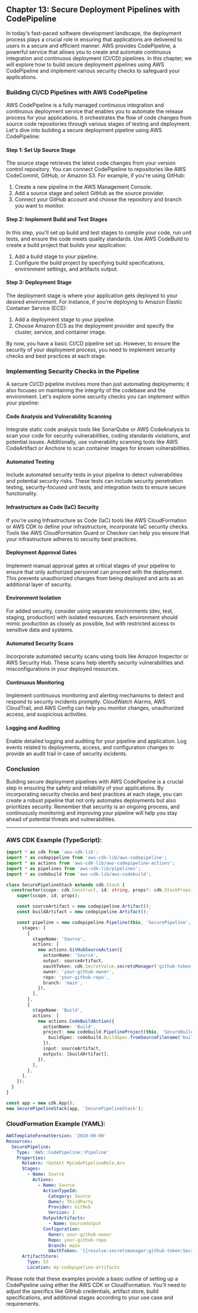 ## Chapter 13: Secure Deployment Pipelines with CodePipeline

In today's fast-paced software development landscape, the deployment process plays a crucial role in ensuring that applications are delivered to users in a secure and efficient manner. AWS provides CodePipeline, a powerful service that allows you to create and automate continuous integration and continuous deployment (CI/CD) pipelines. In this chapter, we will explore how to build secure deployment pipelines using AWS CodePipeline and implement various security checks to safeguard your applications.

### Building CI/CD Pipelines with AWS CodePipeline

AWS CodePipeline is a fully managed continuous integration and continuous deployment service that enables you to automate the release process for your applications. It orchestrates the flow of code changes from source code repositories through various stages of testing and deployment. Let's dive into building a secure deployment pipeline using AWS CodePipeline:

#### Step 1: Set Up Source Stage

The source stage retrieves the latest code changes from your version control repository. You can connect CodePipeline to repositories like AWS CodeCommit, GitHub, or Amazon S3. For example, if you're using GitHub:

1. Create a new pipeline in the AWS Management Console.
2. Add a source stage and select GitHub as the source provider.
3. Connect your GitHub account and choose the repository and branch you want to monitor.

#### Step 2: Implement Build and Test Stages

In this step, you'll set up build and test stages to compile your code, run unit tests, and ensure the code meets quality standards. Use AWS CodeBuild to create a build project that builds your application:

1. Add a build stage to your pipeline.
2. Configure the build project by specifying build specifications, environment settings, and artifacts output.

#### Step 3: Deployment Stage

The deployment stage is where your application gets deployed to your desired environment. For instance, if you're deploying to Amazon Elastic Container Service (ECS):

1. Add a deployment stage to your pipeline.
2. Choose Amazon ECS as the deployment provider and specify the cluster, service, and container image.

By now, you have a basic CI/CD pipeline set up. However, to ensure the security of your deployment process, you need to implement security checks and best practices at each stage.

### Implementing Security Checks in the Pipeline

A secure CI/CD pipeline involves more than just automating deployments; it also focuses on maintaining the integrity of the codebase and the environment. Let's explore some security checks you can implement within your pipeline:

#### Code Analysis and Vulnerability Scanning

Integrate static code analysis tools like SonarQube or AWS CodeAnalysis to scan your code for security vulnerabilities, coding standards violations, and potential issues. Additionally, use vulnerability scanning tools like AWS CodeArtifact or Anchore to scan container images for known vulnerabilities.

#### Automated Testing

Include automated security tests in your pipeline to detect vulnerabilities and potential security risks. These tests can include security penetration testing, security-focused unit tests, and integration tests to ensure secure functionality.

#### Infrastructure as Code (IaC) Security

If you're using Infrastructure as Code (IaC) tools like AWS CloudFormation or AWS CDK to define your infrastructure, incorporate IaC security checks. Tools like AWS CloudFormation Guard or Checkov can help you ensure that your infrastructure adheres to security best practices.

#### Deployment Approval Gates

Implement manual approval gates at critical stages of your pipeline to ensure that only authorized personnel can proceed with the deployment. This prevents unauthorized changes from being deployed and acts as an additional layer of security.

#### Environment Isolation

For added security, consider using separate environments (dev, test, staging, production) with isolated resources. Each environment should mimic production as closely as possible, but with restricted access to sensitive data and systems.

#### Automated Security Scans

Incorporate automated security scans using tools like Amazon Inspector or AWS Security Hub. These scans help identify security vulnerabilities and misconfigurations in your deployed resources.

#### Continuous Monitoring

Implement continuous monitoring and alerting mechanisms to detect and respond to security incidents promptly. CloudWatch Alarms, AWS CloudTrail, and AWS Config can help you monitor changes, unauthorized access, and suspicious activities.

#### Logging and Auditing

Enable detailed logging and auditing for your pipeline and application. Log events related to deployments, access, and configuration changes to provide an audit trail in case of security incidents.

### Conclusion

Building secure deployment pipelines with AWS CodePipeline is a crucial step in ensuring the safety and reliability of your applications. By incorporating security checks and best practices at each stage, you can create a robust pipeline that not only automates deployments but also prioritizes security. Remember that security is an ongoing process, and continuously monitoring and improving your pipeline will help you stay ahead of potential threats and vulnerabilities.

---

### AWS CDK Example (TypeScript):

```typescript
import * as cdk from 'aws-cdk-lib';
import * as codepipeline from 'aws-cdk-lib/aws-codepipeline';
import * as actions from 'aws-cdk-lib/aws-codepipeline-actions';
import * as pipelines from 'aws-cdk-lib/pipelines';
import * as codebuild from 'aws-cdk-lib/aws-codebuild';

class SecurePipelineStack extends cdk.Stack {
  constructor(scope: cdk.Construct, id: string, props?: cdk.StackProps) {
    super(scope, id, props);

    const sourceArtifact = new codepipeline.Artifact();
    const buildArtifact = new codepipeline.Artifact();

    const pipeline = new codepipeline.Pipeline(this, 'SecurePipeline', {
      stages: [
        {
          stageName: 'Source',
          actions: [
            new actions.GitHubSourceAction({
              actionName: 'Source',
              output: sourceArtifact,
              oauthToken: cdk.SecretValue.secretsManager('github-token'),
              owner: 'your-github-owner',
              repo: 'your-github-repo',
              branch: 'main',
            }),
          ],
        },
        {
          stageName: 'Build',
          actions: [
            new actions.CodeBuildAction({
              actionName: 'Build',
              project: new codebuild.PipelineProject(this, 'SecureBuildProject', {
                buildSpec: codebuild.BuildSpec.fromSourceFilename('buildspec.yml'),
              }),
              input: sourceArtifact,
              outputs: [buildArtifact],
            }),
          ],
        },
      ],
    });
  }
}

const app = new cdk.App();
new SecurePipelineStack(app, 'SecurePipelineStack');
```

### CloudFormation Example (YAML):

```yaml
AWSTemplateFormatVersion: '2010-09-09'
Resources:
  SecurePipeline:
    Type: 'AWS::CodePipeline::Pipeline'
    Properties:
      RoleArn: !GetAtt MyCodePipelineRole.Arn
      Stages:
        - Name: Source
          Actions:
            - Name: Source
              ActionTypeId:
                Category: Source
                Owner: ThirdParty
                Provider: GitHub
                Version: 1
              OutputArtifacts:
                - Name: SourceOutput
              Configuration:
                Owner: your-github-owner
                Repo: your-github-repo
                Branch: main
                OAuthToken: '{{resolve:secretsmanager:github-token:SecretString:oauth_token}}'
      ArtifactStore:
        Type: S3
        Location: my-codepipeline-artifacts
```

Please note that these examples provide a basic outline of setting up a CodePipeline using either the AWS CDK or CloudFormation. You'll need to adjust the specifics like GitHub credentials, artifact store, build specifications, and additional stages according to your use case and requirements.
